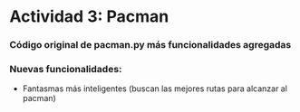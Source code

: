 # Actividad 3: Pacman
### Código original de pacman.py más funcionalidades agregadas
### Nuevas funcionalidades:
- Fantasmas más inteligentes (buscan las mejores rutas para alcanzar al pacman)